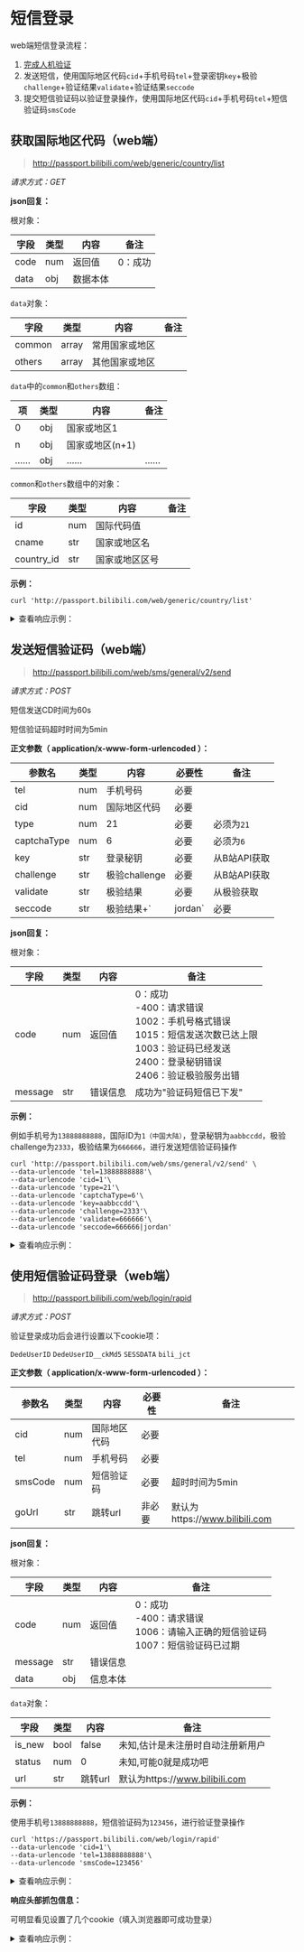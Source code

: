 # 短信登录

web端短信登录流程：

1. [完成人机验证](readme.md)
2. 发送短信，使用国际地区代码`cid`+手机号码`tel`+登录密钥`key`+极验`challenge`+验证结果`validate`+验证结果`seccode`
3. 提交短信验证码以验证登录操作，使用国际地区代码`cid`+手机号码`tel`+短信验证码`smsCode`

## 获取国际地区代码（web端）

> http://passport.bilibili.com/web/generic/country/list

*请求方式：GET*

**json回复：**

根对象：

| 字段 | 类型 | 内容     | 备注    |
| ---- | ---- | -------- | ------- |
| code | num  | 返回值   | 0：成功 |
| data | obj  | 数据本体 |         |

`data`对象：

| 字段   | 类型  | 内容           | 备注 |
| ------ | ----- | -------------- | ---- |
| common | array | 常用国家或地区 |      |
| others | array | 其他国家或地区 |      |

`data`中的`common`和`others`数组：

| 项   | 类型 | 内容            | 备注 |
| ---- | ---- | --------------- | ---- |
| 0    | obj  | 国家或地区1     |      |
| n    | obj  | 国家或地区(n+1) |      |
| ……   | obj  | ……              | ……   |

`common`和`others`数组中的对象：

| 字段       | 类型 | 内容           | 备注 |
| ---------- | ---- | -------------- | ---- |
| id         | num  | 国际代码值     |      |
| cname      | str  | 国家或地区名   |      |
| country_id | str  | 国家或地区区号 |      |

**示例：**

```shell
curl 'http://passport.bilibili.com/web/generic/country/list'
```

<details>
<summary>查看响应示例：</summary>

```json
{
    "code": 0,
    "data": {
        "common": [
            {
                "id": 1,
                "cname": "中国大陆",
                "country_id": "86"
            },
            {
                "id": 5,
                "cname": "中国香港特别行政区",
                "country_id": "852"
            },
            …………
        ],
        "others": [
            {
                "id": 22,
                "cname": "阿富汗",
                "country_id": "93"
            },
            {
                "id": 20,
                "cname": "阿尔巴尼亚",
                "country_id": "355"
            },
            …………
        ]
    }
}
```

</details>

## 发送短信验证码（web端）

> http://passport.bilibili.com/web/sms/general/v2/send

*请求方式：POST*

短信发送CD时间为60s

短信验证码超时时间为5min

**正文参数（ application/x-www-form-urlencoded ）：**

| 参数名 | 类型 | 内容 | 必要性 | 备注 |
| --- | --- | --- | --- | --- |
| tel | num | 手机号码 | 必要 | |
| cid         | num  | 国际地区代码       | 必要 |  |
| type | num | 21 | 必要 | 必须为`21` |
| captchaType | num | 6 | 必要 | 必须为`6` |
| key | str | 登录秘钥 | 必要 | 从B站API获取 |
| challenge | str | 极验challenge | 必要 | 从B站API获取 |
| validate | str | 极验结果 | 必要 | 从极验获取 |
| seccode | str | 极验结果+`|jordan` | 必要   | 从极验获取   |

**json回复：**

根对象：

| 字段   | 类型 | 内容     | 备注         |
| ------ | ---- | -------- | --------- |
| code | num | 返回值 | 0：成功<br />-400：请求错误<br />1002：手机号格式错误<br />1015：短信发送次数已达上限<br />1003：验证码已经发送<br />2400：登录秘钥错误<br />2406：验证极验服务出错 |
| message | str | 错误信息 | 成功为"验证码短信已下发" |

**示例：**

例如手机号为`13888888888`，国际ID为`1（中国大陆）`，登录秘钥为`aabbccdd`，极验challenge为`2333`，极验结果为`666666`，进行发送短信验证码操作

```shell
curl 'http://passport.bilibili.com/web/sms/general/v2/send' \
--data-urlencode 'tel=13888888888'\
--data-urlencode 'cid=1'\
--data-urlencode 'type=21'\
--data-urlencode 'captchaType=6'\
--data-urlencode 'key=aabbccdd'\
--data-urlencode 'challenge=2333'\
--data-urlencode 'validate=666666'\
--data-urlencode 'seccode=666666|jordan'
```

<details>
<summary>查看响应示例：</summary>

```json
{
  "code": 0,
  "message": "验证码短信已下发"
}
```

</details>

## 使用短信验证码登录（web端）

> http://passport.bilibili.com/web/login/rapid

*请求方式：POST*

验证登录成功后会进行设置以下cookie项：

 `DedeUserID` `DedeUserID__ckMd5` `SESSDATA` `bili_jct`

**正文参数（ application/x-www-form-urlencoded ）：**

| 参数名 | 类型 | 内容 | 必要性 | 备注 |
| --- | --- | --- | --- | --- |
| cid | num | 国际地区代码 | 必要 |  |
| tel | num | 手机号码 | 必要 | |
| smsCode | num | 短信验证码 | 必要 | 超时时间为5min |
| goUrl | str | 跳转url | 非必要 | 默认为https://www.bilibili.com |

**json回复：**

根对象：

| 字段 | 类型 | 内容 | 备注 |
| --- | --- | --- | --- |
| code | num | 返回值 | 0：成功<br />-400：请求错误<br />1006：请输入正确的短信验证码<br />1007：短信验证码已过期 |
| message | str | 错误信息 |  |
| data | obj | 信息本体 | |

`data`对象：

| 字段 | 类型 | 内容 | 备注 |
| --- | --- | --- | --- |
| is_new | bool | false | 未知,估计是未注册时自动注册新用户 |
| status | num | 0 | 未知,可能0就是成功吧 |
| url | str | 跳转url | 默认为https://www.bilibili.com |

**示例：**

使用手机号`13888888888`，短信验证码为`123456`，进行验证登录操作

```shell
curl 'https://passport.bilibili.com/web/login/rapid' 
--data-urlencode 'cid=1'\
--data-urlencode 'tel=13888888888'\
--data-urlencode 'smsCode=123456'
```

<details>
<summary>查看响应示例：</summary>

```json
{
  "code": 0,
  "data": {
    "is_new": false,
    "status": 0,
    "url": "https://space.bilibili.com"
  }
}
```

</details>

**响应头部抓包信息：**

可明显看见设置了几个cookie（填入浏览器即可成功登录）

<details>
<summary>查看响应示例：</summary>

```http
HTTP/1.1 200 OK
Date: Mon, 13 Jul 2020 09:57:33 GMT
Content-Type: application/json;charset=UTF-8
Content-Length: 78
Connection: keep-alive
Server: Apache-Coyote/1.1
Set-Cookie: DedeUserID=***; Domain=.bilibili.com; Expires=Sat, 18-Jul-2020 09:57:57 GMT; Path=/
Set-Cookie: DedeUserID__ckMd5=***; Domain=.bilibili.com; Expires=Sat, 18-Jul-2020 09:57:57 GMT; Path=/
Set-Cookie: SESSDATA=***; Domain=.bilibili.com; Expires=Sat, 18-Jul-2020 09:57:57 GMT; Path=/; HttpOnly
Set-Cookie: bili_jct=***; Domain=.bilibili.com; Expires=Sat, 18-Jul-2020 09:57:57 GMT; Path=/
Expires: Mon, 13 Jul 2020 09:57:32 GMT
Cache-Control: no-cache
X-Cache-Webcdn: BYPASS from jd-sxhz-dx-w-01

```

</details>